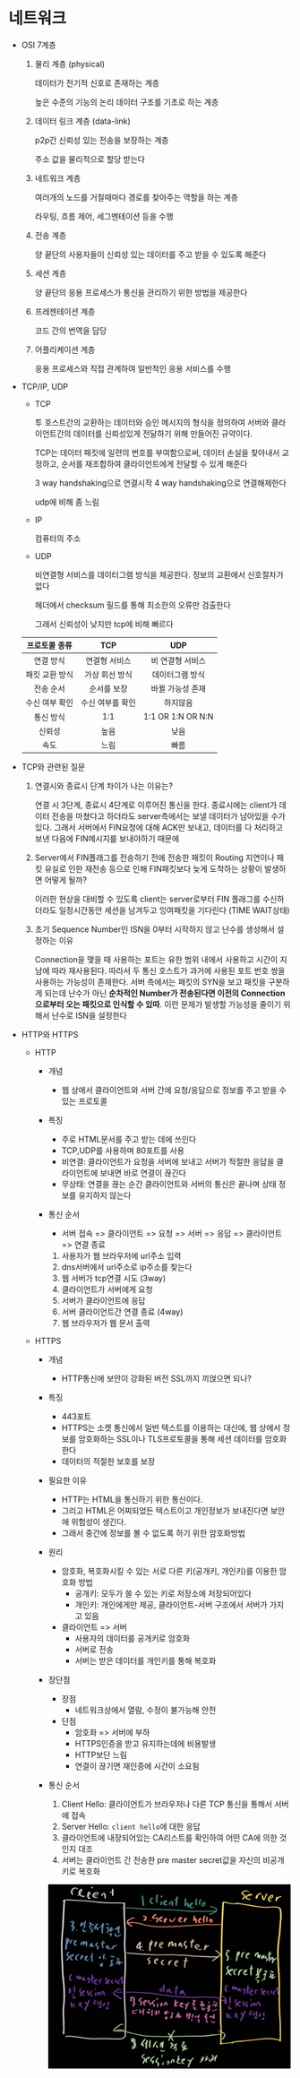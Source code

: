 # 네트워크

- OSI 7계층

  1. 물리 계층 (physical)

     데이터가 전기적 신호로 존재하는 계층

     높은 수준의 기능의 논리 데이터 구조를 기초로 하는 계층

  2. 데이터 링크 계층 (data-link)

     p2p간 신뢰성 있는 전송을 보장하는 계층

     주소 값을 물리적으로 할당 받는다

  3. 네트워크 계층

     여러개의 노드를 거칠때마다 경로를 찾아주는 역할을 하는 계층

     라우팅, 흐름 제어, 세그멘테이션 등을 수행

  4. 전송 계층

     양 끝단의 사용자들이 신뢰성 있는 데이터를 주고 받을 수 있도록 해준다

  5. 세션 계층

     양 끝단의 응용 프로세스가 통신을 관리하기 위한 방법을 제공한다

  6. 프레젠테이션 계층

     코드 간의 번역을 담당

  7. 어플리케이션 계층

     응용 프로세스와 직접 관계하여 일반적인 응용 서비스를 수행

- TCP/IP, UDP

  - TCP

    투 호스트간의 교환하는 데이터와 승인 메시지의 형식을 정의하여 서버와 클라이언트간의 데이터를 신뢰성있게 전달하기 위해 만들어진 규약이다.

    TCP는 데이터 패킷에 일련의 번호를 부여함으로써, 데이터 손실을 찾아내서 교정하고, 순서를 재조합하여 클라이언트에게 전달할 수 있게 해준다

    3 way handshaking으로 연결시작 4 way handshaking으로 연결해제한다

    udp에 비해 좀 느림

  - IP

    컴퓨터의 주소

  - UDP

    비연결형 서비스를 데이터그램 방식을 제공한다. 정보의 교환에서 신호절차가 없다

    헤더에서 checksum 필드를 통해 최소한의 오류만 검출한다

    그래서 신뢰성이 낮지만 tcp에 비해 빠르다

  | 프로토콜 종류  |       TCP        |        UDP        |
  | :------------: | :--------------: | :---------------: |
  |   연결 방식    |  연결형 서비스   | 비 연결형 서비스  |
  | 패킷 교환 방식 |  가상 회선 방식  |  데이터그램 방식  |
  |   전송 순서    |   순서를 보장    | 바뀔 가능성 존재  |
  | 수신 여부 확인 | 수신 여부를 확인 |     하지않음      |
  |   통신 방식    |       1:1        | 1:1 OR 1:N OR N:N |
  |     신뢰성     |       높음       |       낮음        |
  |      속도      |       느림       |       빠름        |

- TCP와 관련된 질문

  1. 연결시와 종료시 단계 차이가 나는 이유는?

     연결 시 3단계, 종료시 4단계로 이루어진 통신을 한다. 종료시에는 client가 데이터 전송을 마쳤다고 하더라도 server측에서는 보낼 데이터가 남아있을 수가 있다. 그래서 서버에서 FIN요청에 대해 ACK만 보내고, 데이터를 다 처리하고 보낸 다음에 FIN메시지를 보내야하기 때문에

  2. Server에서 FIN플래그를 전송하기 전에 전송한 패킷이 Routing 지연이나 패킷 유실로 인한 재전송 등으로 인해 FIN패킷보다 늦게 도착하는 상황이 발생하면 어떻게 될까?

     이러한 현상을 대비할 수 있도록 client는 server로부터 FIN 플래그를 수신하더라도 일정시간동안 세션을 남겨두고 잉여패킷을 기다린다 (TIME WAIT상태)

  3. 초기 Sequence Number인 ISN을 0부터 시작하지 않고 난수를 생성해서 설정하는 이유

     Connection을 맺을 때 사용하는 포트는 유한 범위 내에서 사용하고 시간이 지남에 따라 재사용된다. 따라서 두 통신 호스트가 과거에 사용된 포트 번호 쌍을 사용하는 가능성이 존재한다. 서버 측에서는 패킷의 SYN을 보고 패킷을 구분하게 되는데 난수가 아닌 **순차적인 Number가 전송된다면 이전의 Connection으로부터 오는 패킷으로 인식할 수 있따**. 이런 문제가 발생할 가능성을 줄이기 위해서 난수로 ISN을 설정한다

- HTTP와 HTTPS

  - HTTP

    - 개념

      - 웹 상에서 클라이언트와 서버 간에 요청/응답으로 정보를 주고 받을 수 있는 프로토콜

    - 특징

      - 주로 HTML문서를 주고 받는 데에 쓰인다
      - TCP,UDP를 사용하며 80포트를 사용
      - 비연결: 클라이언트가 요청을 서버에 보내고 서버가 적절한 응답을 클라이언트에 보내면 바로 연결이 끊긴다
      - 무상태: 연결을 끊는 순간 클라이언트와 서버의 통신은 끝나며 상태 정보를 유지하지 않는다

    - 통신 순서

      - 서버 접속 => 클라이언트 => 요청 => 서버 => 응답 => 클라이언트 => 연결 종료

      1. 사용자가 웹 브라우저에 url주소 입력
      2. dns서버에서 url주소로 ip주소를 찾는다
      3. 웹 서버가 tcp연결 시도 (3way)
      4. 클라이언트가 서버에게 요청
      5. 서버가 클라이언트에 응답
      6. 서버 클라이언트간 연결 종료 (4way)
      7. 웹 브라우저가 웹 문서 출력

  - HTTPS

    - 개념

      - HTTP통신에 보안이 강화된 버전 SSL까지 끼얹으면 되나?

    - 특징

      - 443포트
      - HTTPS는 소켓 통신에서 일반 텍스트를 이용하는 대신에, 웹 상에서 정보를 암호화하는 SSL이나 TLS프로토콜을 통해 세션 데이터를 암호화한다
      - 데이터의 적절한 보호를 보장

    - 필요한 이유

      - HTTP는 HTML을 통신하기 위한 통신이다.
      - 그리고 HTML은 어찌되었든 텍스트이고 개인정보가 보내진다면 보안에 위험성이 생긴다.
      - 그래서 중간에 정보를 볼 수 없도록 하기 위한 암호화방법

    - 원리

      - 암호화, 복호화시킬 수 있는 서로 다른 키(공개키, 개인키)를 이용한 암호화 방법
        - 공개키: 모두가 쓸 수 있는 키로 저장소에 저장되어있다
        - 개인키: 개인에게만 제공, 클라이언트-서버 구조에서 서버가 가지고 있음
      - 클라이언트 => 서버
        - 사용자의 데이터를 공개키로 암호화
        - 서버로 전송
        - 서버는 받은 데이터를 개인키를 통해 복호화

    - 장단점

      - 장점
        - 네트워크상에서 열람, 수정이 불가능해 안전
      - 단점
        - 암호화 => 서버에 부하
        - HTTPS인증을 받고 유지하는데에 비용발생
        - HTTP보단 느림
        - 연결이 끊기면 재인증에 시간이 소요됨

    - 통신 순서

      1. Client Hello: 클라이언트가 브라우저나 다른 TCP 통신을 통해서 서버에 접속
      2. Server Hello: `client hello`에 대한 응답
      3. 클라이언트에 내장되어있는 CA리스트를 확인하여 어떤 CA에 의한 것인지 대조
      4. 서버는 클라이언트 간 전송한 pre master secret값을 자신의 비공개키로 복호화

      ![](Ssl.jpg)
